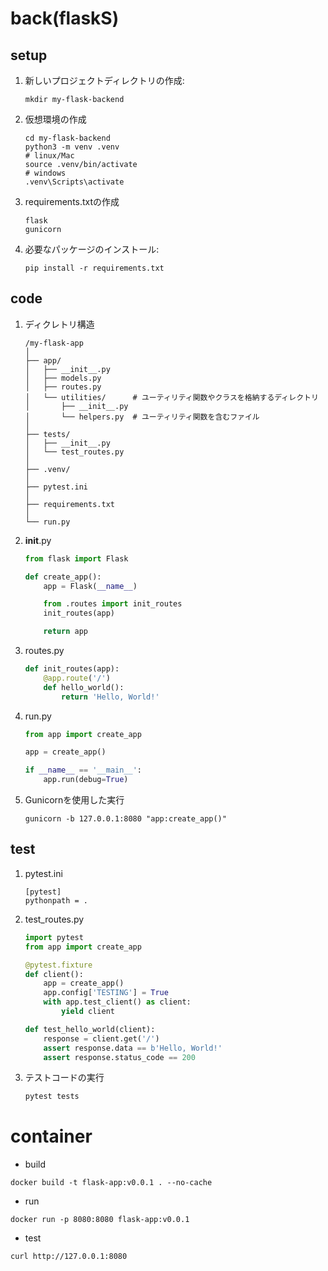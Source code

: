 # back(flaskS)
## setup
1. 新しいプロジェクトディレクトリの作成:
    ```
    mkdir my-flask-backend
    ```
1. 仮想環境の作成
    ```
    cd my-flask-backend
    python3 -m venv .venv
    # linux/Mac
    source .venv/bin/activate
    # windows
    .venv\Scripts\activate
    ```
1. requirements.txtの作成
    ```
    flask
    gunicorn
    ```
1. 必要なパッケージのインストール:
    ```
    pip install -r requirements.txt
    ```
## code
1. ディクレトリ構造
    ```
    /my-flask-app
    │
    ├── app/
    │   ├── __init__.py
    │   ├── models.py
    │   ├── routes.py
    │   └── utilities/      # ユーティリティ関数やクラスを格納するディレクトリ
    │       ├── __init__.py
    │       └── helpers.py  # ユーティリティ関数を含むファイル
    │
    ├── tests/
    │   ├── __init__.py
    │   └── test_routes.py
    │
    ├── .venv/
    │
    ├── pytest.ini
    │
    ├── requirements.txt
    │
    └── run.py

    ```
1. __init__.py
    ```python
    from flask import Flask

    def create_app():
        app = Flask(__name__)

        from .routes import init_routes
        init_routes(app)

        return app
    ```
1. routes.py
    ```py
    def init_routes(app):
        @app.route('/')
        def hello_world():
            return 'Hello, World!'
    ```
1. run.py
    ```py
    from app import create_app

    app = create_app()

    if __name__ == '__main__':
        app.run(debug=True)
    ```
1. Gunicornを使用した実行
    ```
    gunicorn -b 127.0.0.1:8080 "app:create_app()"
    ```
## test
1. pytest.ini
    ```
    [pytest]
    pythonpath = .
    ```
1. test_routes.py
    ```py
    import pytest
    from app import create_app

    @pytest.fixture
    def client():
        app = create_app()
        app.config['TESTING'] = True
        with app.test_client() as client:
            yield client

    def test_hello_world(client):
        response = client.get('/')
        assert response.data == b'Hello, World!'
        assert response.status_code == 200
    ```
1. テストコードの実行
    ```py
    pytest tests
    ```

# container
- build
```
docker build -t flask-app:v0.0.1 . --no-cache
```
- run
```
docker run -p 8080:8080 flask-app:v0.0.1
```
- test
```
curl http://127.0.0.1:8080 
```

